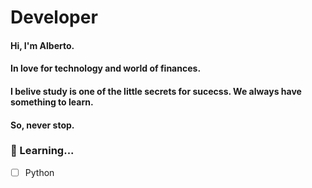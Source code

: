 # Developer

#### Hi, I'm Alberto. 
#### In love for technology and world of finances. 
#### I belive study is one of the little secrets for sucecss. We always have something to learn.
#### So, never stop.

### 🚀 Learning...
- [ ] Python
